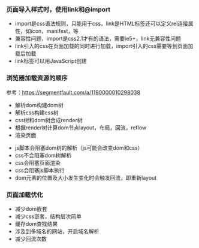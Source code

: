 ### 页面导入样式时，使用link和@import
* import是css语法规则，只能用于css，link是HTML标签还可以定义rel连接属性，如icon，manifest，等
* 兼容性问题，import是css2.1才有的语法，需要ie5+，link无兼容性问题
* link引入的css在页面加载的同时进行加载，import引入的css需要等到页面加载后加载
* link标签可以用JavaScript创建

### 浏览器加载资源的顺序
参考：https://segmentfault.com/a/1190000010298038
* 解析dom构建dom树
* 解析css构建css树
* css树和dom树合成render树
* 根据render树计算dom节点layout，布局，回流，reflow
* 渲染页面

- js脚本会阻塞dom树的解析（js可能会改变dom和css）
- css不会阻塞dom树解析
- css会阻塞页面渲染
- css会阻塞js脚本执行
- dom元素的位置及大小发生变化时会触发回流，即重新layout

### 页面加载优化
* 减少dom嵌套
* 减少css嵌套，结构层次简单
* 缓存dom查找结果
* 涉及到多域名的网站，开启域名解析
* 减少回流次数